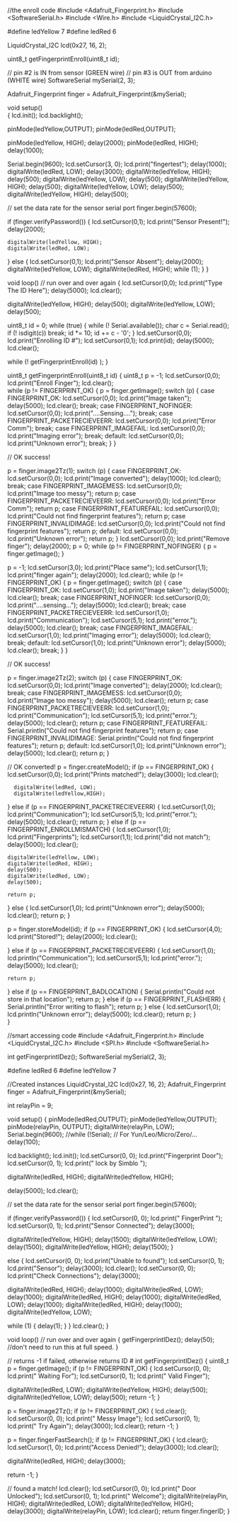 //the enroll code 
#include <Adafruit_Fingerprint.h>
#include <SoftwareSerial.h>
#include <Wire.h>
#include <LiquidCrystal_I2C.h>

#define ledYellow 7
#define ledRed 6

LiquidCrystal_I2C lcd(0x27, 16, 2);

uint8_t getFingerprintEnroll(uint8_t id);


// pin #2 is IN from sensor (GREEN wire)
// pin #3 is OUT from arduino  (WHITE wire)
SoftwareSerial mySerial(2, 3);

Adafruit_Fingerprint finger = Adafruit_Fingerprint(&mySerial);

void setup()  
{
  lcd.init();
  lcd.backlight();

  pinMode(ledYellow,OUTPUT);
  pinMode(ledRed,OUTPUT);
  
  pinMode(ledYellow, HIGH);
  delay(2000);
  pinMode(ledRed, HIGH);
  delay(1000);  
  
  Serial.begin(9600);
  lcd.setCursor(3, 0);
  lcd.print("fingertest");
  delay(1000);
  digitalWrite(ledRed, LOW);
  delay(3000);
  digitalWrite(ledYellow, HIGH);
  delay(500);
  digitalWrite(ledYellow, LOW);
  delay(500);
  digitalWrite(ledYellow, HIGH);
  delay(500);
  digitalWrite(ledYellow, LOW);
  delay(500);
  digitalWrite(ledYellow, HIGH);
  delay(500);
  
  // set the data rate for the sensor serial port
  finger.begin(57600);
  
  if (finger.verifyPassword()) {
    lcd.setCursor(0,1);
    lcd.print("Sensor Present!");
    delay(2000);

    digitalWrite(ledYellow, HIGH);
    digitalWrite(ledRed, LOW);
    
  } else {
    lcd.setCursor(0,1);
    lcd.print("Sensor Absent");
    delay(2000);
    digitalWrite(ledYellow, LOW);
    digitalWrite(ledRed, HIGH);
    while (1);
  }
}

void loop()                     // run over and over again
{
  lcd.setCursor(0,0);
  lcd.print("Type The ID Here");
  delay(5000);
  lcd.clear();

  digitalWrite(ledYellow, HIGH);
  delay(500);
  digitalWrite(ledYellow, LOW);
  delay(500);
  
  uint8_t id = 0;
  while (true) {
    while (! Serial.available());
    char c = Serial.read();
    if (! isdigit(c)) break;
    id *= 10;
    id += c - '0';
  }
  lcd.setCursor(0,0);
  lcd.print("Enrolling ID #");
  lcd.setCursor(0,1);
  lcd.print(id);
  delay(5000);
  lcd.clear();
  
  while (!  getFingerprintEnroll(id) );
}

uint8_t getFingerprintEnroll(uint8_t id) {
  uint8_t p = -1;
  lcd.setCursor(0,0);
  lcd.print("Enroll Finger");
  lcd.clear();  
  while (p != FINGERPRINT_OK) {
    p = finger.getImage();
    switch (p) {
    case FINGERPRINT_OK:
     lcd.setCursor(0,0);
     lcd.print("Image taken");
     delay(5000);
     lcd.clear();
      break;
    case FINGERPRINT_NOFINGER:
     lcd.setCursor(0,0);
     lcd.print("....Sensing....");
      break;
    case FINGERPRINT_PACKETRECIEVEERR:
      lcd.setCursor(0,0);
      lcd.print("Error Comm");
      break;
    case FINGERPRINT_IMAGEFAIL:
      lcd.setCursor(0,0);
      lcd.print("Imaging error");
      break;
    default:
      lcd.setCursor(0,0);
      lcd.print("Unknown error");
      break;
    }
  }

  // OK success!

  p = finger.image2Tz(1);
  switch (p) {
    case FINGERPRINT_OK:
      lcd.setCursor(0,0);
      lcd.print("Image converted");
      delay(1000);
      lcd.clear();
      break;
    case FINGERPRINT_IMAGEMESS:
      lcd.setCursor(0,0);
      lcd.print("Image too messy");
      return p;
    case FINGERPRINT_PACKETRECIEVEERR:
      lcd.setCursor(0,0);
      lcd.print("Error Comm");
      return p;
    case FINGERPRINT_FEATUREFAIL:
      lcd.setCursor(0,0);
      lcd.print("Could not find fingerprint features");
      return p;
    case FINGERPRINT_INVALIDIMAGE:
      lcd.setCursor(0,0);
      lcd.print("Could not find fingerprint features");
      return p;
    default:
      lcd.setCursor(0,0);
      lcd.print("Unknown error");
      return p;
  }
  lcd.setCursor(0,0);
  lcd.print("Remove finger");
  delay(2000);
  p = 0;
  while (p != FINGERPRINT_NOFINGER) {
    p = finger.getImage();
  }

  p = -1;
  lcd.setCursor(3,0);
  lcd.print("Place same");
  lcd.setCursor(1,1);
  lcd.print("finger again");
  delay(2000);
  lcd.clear();
  while (p != FINGERPRINT_OK) {
    p = finger.getImage();
    switch (p) {
    case FINGERPRINT_OK:
      lcd.setCursor(1,0);
      lcd.print("Image taken");
      delay(5000);
      lcd.clear();
      break;
    case FINGERPRINT_NOFINGER:
      lcd.setCursor(0,0);
      lcd.print("....sensing...");
      delay(5000);
      lcd.clear();
      break;
    case FINGERPRINT_PACKETRECIEVEERR:
      lcd.setCursor(1,0);
      lcd.print("Communication");
      lcd.setCursor(5,1);
      lcd.print("error.");
      delay(5000);
      lcd.clear();
      break;
    case FINGERPRINT_IMAGEFAIL:
      lcd.setCursor(1,0);
      lcd.print("Imaging error");
      delay(5000);
      lcd.clear();
      break;
    default:
      lcd.setCursor(1,0);
      lcd.print("Unknown error");
      delay(5000);
      lcd.clear();
      break;
    }
  }

  // OK success!

  p = finger.image2Tz(2);
  switch (p) {
    case FINGERPRINT_OK:
      lcd.setCursor(0,0);
      lcd.print("Image converted");
      delay(2000);
      lcd.clear();
      break;
    case FINGERPRINT_IMAGEMESS:
      lcd.setCursor(0,0);
      lcd.print("Image too messy");
      delay(5000);
      lcd.clear();
      return p;
    case FINGERPRINT_PACKETRECIEVEERR:
      lcd.setCursor(1,0);
      lcd.print("Communication");
      lcd.setCursor(5,1);
      lcd.print("error.");
      delay(5000);
      lcd.clear();
      return p;
    case FINGERPRINT_FEATUREFAIL:
      Serial.println("Could not find fingerprint features");
      return p;
    case FINGERPRINT_INVALIDIMAGE:
      Serial.println("Could not find fingerprint features");
      return p;
    default:
      lcd.setCursor(1,0);
      lcd.print("Unknown error");
      delay(5000);
      lcd.clear();
      return p;
  }
  
  
  // OK converted!
  p = finger.createModel();
  if (p == FINGERPRINT_OK) {
    lcd.setCursor(0,0);
    lcd.print("Prints matched!");
      delay(3000);
      lcd.clear();

      digitalWrite(ledRed, LOW);
      digitalWrite(ledYellow,HIGH);
      
  } else if (p == FINGERPRINT_PACKETRECIEVEERR) {
      lcd.setCursor(1,0);
      lcd.print("Communication");
      lcd.setCursor(5,1);
      lcd.print("error.");
      delay(5000);
      lcd.clear();
    return p;
  } else if (p == FINGERPRINT_ENROLLMISMATCH) {
    lcd.setCursor(1,0);
    lcd.print("Fingerprints");
    lcd.setCursor(1,1);
    lcd.print("did not match");
    delay(5000);
    lcd.clear();

    digitalWrite(ledYellow, LOW);
    digitalWrite(ledRed, HIGH);
    delay(500);
    digitalWrite(ledRed, LOW);
    delay(500);
    
    return p;
  } else {
      lcd.setCursor(1,0);
      lcd.print("Unknown error");
      delay(5000);
      lcd.clear();
    return p;
  }   
  
  p = finger.storeModel(id);
  if (p == FINGERPRINT_OK) {
    lcd.setCursor(4,0);
    lcd.print("Stored!");
    delay(2000);
    lcd.clear();
    
  } else if (p == FINGERPRINT_PACKETRECIEVEERR) {
      lcd.setCursor(1,0);
      lcd.println("Communication");
      lcd.setCursor(5,1);
      lcd.print("error.");
      delay(5000);
      lcd.clear();     
      
    return p;
  } else if (p == FINGERPRINT_BADLOCATION) {
    Serial.println("Could not store in that location");
    return p;
  } else if (p == FINGERPRINT_FLASHERR) {
    Serial.println("Error writing to flash");
    return p;
  } else {
      lcd.setCursor(1,0);
      lcd.println("Unknown error");
      delay(5000);
      lcd.clear();
    return p;
  }   
}

//smart accessing code 
#include <Adafruit_Fingerprint.h>
#include <LiquidCrystal_I2C.h>
#include <SPI.h>
#include <SoftwareSerial.h>

int getFingerprintIDez();
SoftwareSerial mySerial(2, 3);

#define ledRed 6
#define ledYellow 7

//Created instances
LiquidCrystal_I2C lcd(0x27, 16, 2); 
Adafruit_Fingerprint finger = Adafruit_Fingerprint(&mySerial);

int relayPin = 9;

void setup()
{
 pinMode(ledRed,OUTPUT);
 pinMode(ledYellow,OUTPUT);
 pinMode(relayPin, OUTPUT);
 digitalWrite(relayPin, LOW);
 Serial.begin(9600);
 //while (!Serial);  // For Yun/Leo/Micro/Zero/...
 delay(100);
 
 lcd.backlight();
 lcd.init();
 lcd.setCursor(0, 0);
 lcd.print("Fingerprint Door");
 lcd.setCursor(0, 1);
 lcd.print(" lock by Simblo ");
 
 digitalWrite(ledRed, HIGH);
 digitalWrite(ledYellow, HIGH);
  
 delay(5000);
 lcd.clear();

 // set the data rate for the sensor serial port
 finger.begin(57600);

 if (finger.verifyPassword()) {
   lcd.setCursor(0, 0);
   lcd.print("  FingerPrint ");
   lcd.setCursor(0, 1);
   lcd.print("Sensor Connected");
   delay(3000);
   
   digitalWrite(ledYellow, HIGH);
   delay(1500);
   digitalWrite(ledYellow, LOW);
   delay(1500);
   digitalWrite(ledYellow, HIGH);
   delay(1500);
 }

 else  {
   lcd.setCursor(0, 0);
   lcd.print("Unable to found");
   lcd.setCursor(0, 1);
   lcd.print("Sensor");
   delay(3000);
   lcd.clear();
   lcd.setCursor(0, 0);
   lcd.print("Check Connections");
   delay(3000);

   
   digitalWrite(ledRed, HIGH);
   delay(1000);
   digitalWrite(ledRed, LOW);
   delay(1000);
   digitalWrite(ledRed, HIGH);
   delay(1000);
   digitalWrite(ledRed, LOW);
   delay(1000);
   digitalWrite(ledRed, HIGH);
   delay(1000);   
   digitalWrite(ledYellow, LOW);
   
   while (1) {
     delay(1);
   }
 }
 lcd.clear();
}

void loop()                     // run over and over again
{
 getFingerprintIDez();
 delay(50);            //don't need to run this at full speed.
}

// returns -1 if failed, otherwise returns ID #
int getFingerprintIDez() {
 uint8_t p = finger.getImage();
 if (p != FINGERPRINT_OK)  {
   lcd.setCursor(0, 0);
   lcd.print("  Waiting For");
   lcd.setCursor(0, 1);
   lcd.print("  Valid Finger");

   digitalWrite(ledRed, LOW);
   digitalWrite(ledYellow, HIGH);
   delay(500);
   digitalWrite(ledYellow, LOW);
   delay(500);
   return -1;
 }

 p = finger.image2Tz();
 if (p != FINGERPRINT_OK)  {
   lcd.clear();
   lcd.setCursor(0, 0);
   lcd.print("  Messy Image");
   lcd.setCursor(0, 1);
   lcd.print("  Try Again");
   delay(3000);
   lcd.clear();
   return -1;
 }

 p = finger.fingerFastSearch();
 if (p != FINGERPRINT_OK)  {
   lcd.clear();
   lcd.setCursor(1, 0);
   lcd.print("Access Denied!");
   delay(3000);
   lcd.clear();

   digitalWrite(ledRed, HIGH);
   delay(3000);
   
   return -1;
 }

 // found a match!
 lcd.clear();
 lcd.setCursor(0, 0);
 lcd.print("  Door Unlocked");
 lcd.setCursor(0, 1);
 lcd.print("    Welcome");
 digitalWrite(relayPin, HIGH);
 digitalWrite(ledRed, LOW);
 digitalWrite(ledYellow, HIGH);
 delay(3000);
 digitalWrite(relayPin, LOW);
 lcd.clear();
 return finger.fingerID;
}

